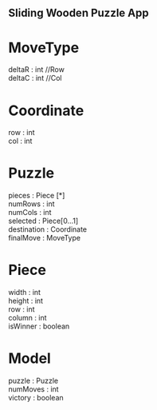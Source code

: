 ## Sliding Wooden Puzzle App

# MoveType

deltaR  : int //Row <br />
deltaC  : int //Col <br />


# Coordinate

row : int <br />
col : int <br />


# Puzzle

pieces      : Piece [*] <br />
numRows     : int <br />
numCols     : int <br />
selected    : Piece[0...1] <br />
destination : Coordinate <br />
finalMove   : MoveType <br />


# Piece

width       : int <br />
height      : int <br />
row         : int <br />
column      : int <br />
isWinner    : boolean <br />


# Model

puzzle      : Puzzle <br />
numMoves    : int <br />
victory     : boolean <br />